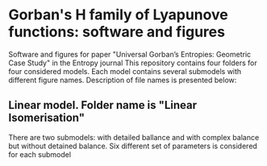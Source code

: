 # Gorban's H family of Lyapunove functions: software and figures
Software and figures for paper  "Universal Gorban’s Entropies: Geometric Case Study" in the Entropy journal
This repository contains four folders for four considered models. Each model contains several submodels with different figure names.
Description of file names is presented below:

## Linear model. Folder name is "Linear Isomerisation"
There are two submodels: with detailed ballance and with complex balance but without detained balance. Six different set of parameters is considered for each submodel
